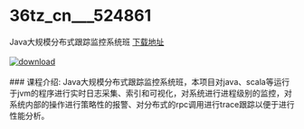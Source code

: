 # 36tz_cn___524861
Java大规模分布式跟踪监控系统班
[下载地址](http://www.36tz.cn/article/524861 "下载地址")
<br/></br>[![download](http://36tz.cn/muke_img/2019_03_4-16-300x128.png "下载地址")](http://www.36tz.cn/article/524861 "下载地址")
<br/></br>### 课程介绍:
Java大规模分布式跟踪监控系统班，本项目对java、scala等运行于jvm的程序进行实时日志采集、索引和可视化，对系统进行进程级别的监控，对系统内部的操作进行策略性的报警、对分布式的rpc调用进行trace跟踪以便于进行性能分析。


